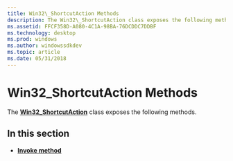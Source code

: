 ```yaml
---
title: Win32\_ShortcutAction Methods
description: The Win32\_ShortcutAction class exposes the following methods.
ms.assetid: FFCF358D-A080-4C1A-98BA-76DCDDC7DDBF
ms.technology: desktop
ms.prod: windows
ms.author: windowssdkdev
ms.topic: article
ms.date: 05/31/2018
---
```


# Win32\_ShortcutAction Methods

The [**Win32\_ShortcutAction**](win32-shortcutaction.md) class exposes the following methods.

## In this section

-   [**Invoke method**](invoke-method-in-class-win32-shortcutaction.md)

 

 




